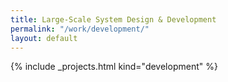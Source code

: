 ```yaml
---
title: Large-Scale System Design & Development
permalink: "/work/development/"
layout: default
---
```


{% include _projects.html kind="development" %}
